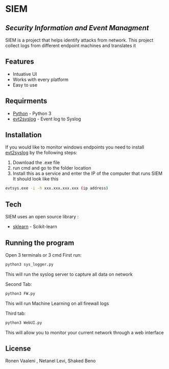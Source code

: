 # SIEM
## _Security Information and Event Managment_


SIEM is a project that helps identify attacks from network.
This project collect logs from different endpoint machines and translates it 


## Features

- Intuative UI
- Works with every platform
- Easy to use


## Requirments
- [Python] - Python 3
- [evt2syslog] - Event log to Syslog

## Installation
If you would like to monitor windows endpoints you need to install [evt2syslog] by the following steps:
1. Download the .exe file
2. run cmd and go to the folder location
3. Install this as a service and enter the IP of the computer that runs SIEM
It should look like this
```sh
evtsys.exe -i -h xxx.xxx.xxx.xxx (ip address)
```


## Tech

SIEM uses an open source library :
- [sklearn] - Scikit-learn


## Running the program

Open 3 terminals or 3 cmd 
First run:

```sh
python3 sys_logger.py
```
This will run the syslog server to capture all data on network

Second Tab:

```sh
python3 FW.py
```
This will run Machine Learning on all firewall logs

Third tab:

```sh
python3 WebUI.py
```
This will allow you to monitor your current network through a web interface 

## License
Ronen Vaaleni , Netanel Levi, Shaked Beno

   [Python]: <https://www.python.org/>
   [sklearn]:<https://scikit-learn.org/stable/>
   [evt2syslog]:<https://code.google.com/archive/p/eventlog-to-syslog/downloads>

